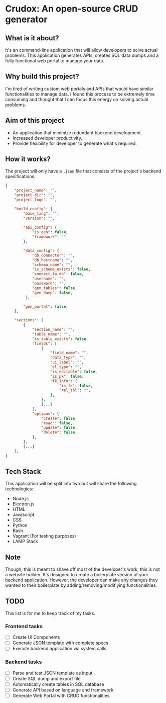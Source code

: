 # Crudox: An open-source CRUD generator

## What is it about?
It's an command-line application that will allow developers to solve actual problems. This application generates APIs, creates SQL data dumps and a fully functional web portal to manage your data.

## Why build this project?
I'm tired of writing custom web portals and APIs that would have similar functionalities to manage data. I found this process to be extremely time consuming and thought that I can focus this energy on solving actual problems.

## Aim of this project
- An application that minimize redundant backend development.
- Increased developer productivity.
- Provide flexibility for developer to generate what's required.

## How it works?
The project will only have a `.json` file that consists of the project's backend specifications.

```json
{
    "project_name": "",
    "project_dir": "",
    "project_logo": "",

    "build_config": {
        "base_lang": "",
        "version": "",
        
        "api_config": {
            "is_gen": false,
            "framework": "",
        },

        "data_config": {
            "db_connector": "",
            "db_hostname": "",
            "schema_name": "",
            "is_schema_exists": false,
            "connect_to_db": false,
            "username": "",
            "password": "",
            "gen_tables": false,
            "gen_dump": false,
         },

        "gen_portal": false,
    },

    "sections": [
        {
            "section_name": "",
            "table_name": "",
            "is_table_exists": false,
            "fields": [
                {
                    "field_name": "",
                    "data_type": "",
                    "ui_label": "",
                    "el_type": "",
                    "is_editable": false,
                    "is_pk": false,
                    "fk_info": {
                        "is_fk": false,
                        "rel_tbl": "",
                    },
                },
                {...}
            ],
            "options": {
                "create": false,
                "read": false,
                "update": false,
                "delete": false,
            },
        },
        {...}
    ],
}
```

## Tech Stack
This application will be split into two but will share the following technologies:

- Node.js
- Electron.js
- HTML
- Javascript
- CSS
- Python
- Bash
- Vagrant (For testing purposes)
- LAMP Stack

## Note
Though, this is meant to shave off most of the developer's work, this is not a website builder. It's designed to create a boilerplate version of your backend application. However, the developer can make any changes they wanted to their boilerplate by adding/removing/modifiying functionalities.

## TODO
This list is for me to keep track of my tasks.

### Frontend tasks
- [ ] Create UI Components
- [ ] Generate JSON template with complete specs
- [ ] Execute backend application via system calls

### Backend tasks
- [ ] Parse and test JSON template as input
- [ ] Create SQL dump and export file
- [ ] Automatically create tables in SQL database
- [ ] Generate API based on language and framework
- [ ] Generate Web Portal with CRUD functionalities